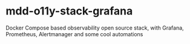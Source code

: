# mdd-o11y-stack-grafana
Docker Compose based observability open source stack, with Grafana, Prometheus, Alertmanager and some cool automations
